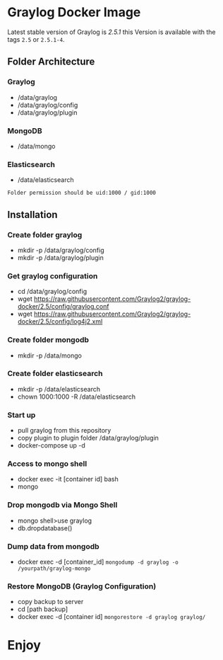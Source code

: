 # Graylog Docker Image

Latest stable version of Graylog is *2.5.1* this Version is available with the tags `2.5` or `2.5.1-4`.

## Folder Architecture
### Graylog
- /data/graylog
- /data/graylog/config
- /data/graylog/plugin

### MongoDB
- /data/mongo

### Elasticsearch
- /data/elasticsearch

`Folder permission should be uid:1000 / gid:1000`

## Installation
### Create folder graylog
- mkdir -p /data/graylog/config
- mkdir -p /data/graylog/plugin

### Get graylog configuration
- cd /data/graylog/config
- wget https://raw.githubusercontent.com/Graylog2/graylog-docker/2.5/config/graylog.conf
- wget https://raw.githubusercontent.com/Graylog2/graylog-docker/2.5/config/log4j2.xml

### Create folder mongodb
- mkdir -p /data/mongo

### Create folder elasticsearch
- mkdir -p /data/elasticsearch
- chown 1000:1000 -R /data/elasticsearch

### Start up
- pull graylog from this repository
- copy plugin to plugin folder /data/graylog/plugin
- docker-compose up -d

### Access to mongo shell
- docker exec -it [container id] bash
- mongo

### Drop mongodb via Mongo Shell
- mongo shell>use graylog
- db.dropdatabase()

### Dump data from mongodb
- docker exec -d [container_id] `mongodump -d graylog -o /yourpath/graylog-mongo`

### Restore MongoDB (Graylog Configuration)
- copy backup to server
- cd [path backup]
- docker exec -d [container id] `mongorestore -d graylog graylog/`

# Enjoy
